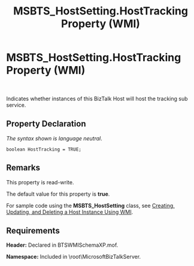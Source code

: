 ﻿---
title: MSBTS_HostSetting.HostTracking Property (WMI)
TOCTitle: MSBTS_HostSetting.HostTracking Property (WMI)
ms:assetid: 79ed61fe-8cc3-44f6-aeb6-22cd460ebfcd
ms:mtpsurl: https://msdn.microsoft.com/en-us/library/Aa560934(v=BTS.80)
ms:contentKeyID: 51529092
ms.date: 08/30/2017
mtps_version: v=BTS.80
---

# MSBTS\_HostSetting.HostTracking Property (WMI)

 

Indicates whether instances of this BizTalk Host will host the tracking sub service.

## Property Declaration

*The syntax shown is language neutral*.

``` 
boolean HostTracking = TRUE;  
```

## Remarks

This property is read-write.

The default value for this property is **true**.

For sample code using the **MSBTS\_HostSetting** class, see [Creating, Updating, and Deleting a Host Instance Using WMI](creating-updating-and-deleting-a-host-instance-using-wmi.md).

## Requirements

**Header:** Declared in BTSWMISchemaXP.mof.

**Namespace:** Included in \\root\\MicrosoftBizTalkServer.

